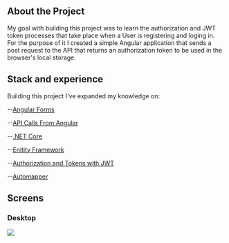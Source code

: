 ## About the Project
My goal with building this project was to learn the authorization and JWT token processes that take place when a User is registering and loging in.
For the purpose of it I created a simple Angular application that sends a post request to the API that returns an authorization token to be used in the browser's local storage. 

## Stack and experience
Building this project I've expanded my knowledge on:
 
 --[Angular Forms](https://angular.io/guide/reactive-forms)
 
 --[API Calls From Angular](https://angular.io/guide/http)

 --[.NET Core](https://github.com/dotnet/core)
 
 --[Enitity Framework](https://docs.microsoft.com/en-us/ef/ef6/)
 
 --[Authorization and Tokens with JWT](http://jasonwatmore.com/post/2018/08/14/aspnet-core-21-jwt-authentication-tutorial-with-example-api)

 --[Automapper](https://medium.com/ps-its-huuti/how-to-get-started-with-automapper-and-asp-net-core-2-ecac60ef523f)


## Screens

### Desktop
![](https://thumbs.gfycat.com/ChillyIncompatibleBigmouthbass-size_restricted.gif)

